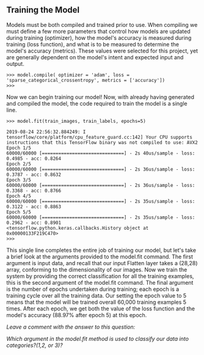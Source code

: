 ## Training the Model
Models must be both compiled and trained prior to use.  When compiling we must define a few more parameters that control how models are updated during training (optimizer), how the model's accuracy is measured during training (loss function), and what is to be measured to determine the model's accuracy (metrics). These values were selected for this project, yet are generally dependent on the model's intent and expected input and output.
```console
>>> model.compile( optimizer = 'adam', loss = 'sparse_categorical_crossentropy', metrics = ['accuracy'])
>>>
```
Now we can begin training our model! Now, with already having generated and compiled the model, the code required to train the model is a single line.
```console
>>> model.fit(train_images, train_labels, epochs=5)

2019-08-24 22:56:32.884249: I tensorflow/core/platform/cpu_feature_guard.cc:142] Your CPU supports instructions that this TensorFlow binary was not compiled to use: AVX2
Epoch 1/5
60000/60000 [==============================] - 2s 40us/sample - loss: 0.4985 - acc: 0.8264
Epoch 2/5
60000/60000 [==============================] - 2s 36us/sample - loss: 0.3787 - acc: 0.8632
Epoch 3/5
60000/60000 [==============================] - 2s 36us/sample - loss: 0.3368 - acc: 0.8766
Epoch 4/5
60000/60000 [==============================] - 2s 35us/sample - loss: 0.3122 - acc: 0.8863
Epoch 5/5
60000/60000 [==============================] - 2s 35us/sample - loss: 0.2962 - acc: 0.8901
<tensorflow.python.keras.callbacks.History object at 0x00000133F219C470>
>>>
```
This single line completes the entire job of training our model, but let's take a brief look at the arguments provided to the model.fit command. The first argument is input data, and recall that our input Flatten layer takes a (28,28) array, conforming to the dimensionality of our images. Now we train the system by providing the correct classification for all the training examples, this is the second argument of the model.fit command. The final argument is the number of epochs undertaken during training; each epoch is a training cycle over all the training data.  Our setting the epoch value to 5 means that the model will be trained overall 60,000 training examples 5 times. After each epoch, we get both the value of the loss function and the model's accuracy (88.97% after epoch 5) at this epoch.

*Leave a comment with the answer to this question:*

_Which argument in the model.fit method is used to classify our data into categories?(1,2, or 3)?_
